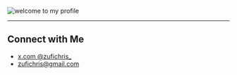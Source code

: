 ![welcome to my profile](zufichris.gif)


---

## Connect with Me
- [x.com @zufichris_](https://x.com/zufichris_)
- [zufichris@gmail.com](https://x.com/zufichris_)